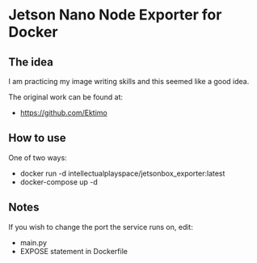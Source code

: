 # Jetson Nano Node Exporter for Docker

## The idea

I am practicing my image writing skills and this seemed like a good idea.

The original work can be found at:
 - https://github.com/Ektimo

## How to use
One of two ways:
 - docker run -d intellectualplayspace/jetsonbox_exporter:latest
 - docker-compose up -d


## Notes

If you wish to change the port the service runs on, edit:
 - main.py
 - EXPOSE statement in Dockerfile

